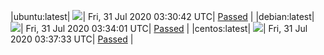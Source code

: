 |ubuntu:latest| ![](https://acmesh-official.github.io/acmetest/status/ubuntu-latest.svg?1596166242)| Fri, 31 Jul 2020 03:30:42 UTC| [Passed](https://github.com/acmesh-official/acmetest/blob/master/logs/ubuntu-latest.out) |
|debian:latest| ![](https://acmesh-official.github.io/acmetest/status/debian-latest.svg?1596166441)| Fri, 31 Jul 2020 03:34:01 UTC| [Passed](https://github.com/acmesh-official/acmetest/blob/master/logs/debian-latest.out) |
|centos:latest| ![](https://acmesh-official.github.io/acmetest/status/centos-latest.svg?1596166653)| Fri, 31 Jul 2020 03:37:33 UTC| [Passed](https://github.com/acmesh-official/acmetest/blob/master/logs/centos-latest.out) |
